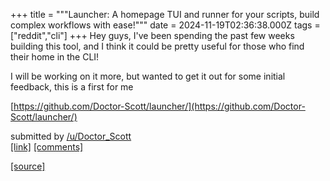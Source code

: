 +++
title = """Launcher: A homepage TUI and runner for your scripts, build complex workflows with ease!"""
date = 2024-11-19T02:36:38.000Z
tags = ["reddit","cli"]
+++
Hey guys, I've been spending the past few weeks building this tool, and I think it could be pretty useful for those who find their home in the CLI!

I will be working on it more, but wanted to get it out for some initial feedback, this is a first for me

[https://github.com/Doctor-Scott/launcher/](https://github.com/Doctor-Scott/launcher/)

submitted by [/u/Doctor\_Scott](https://www.reddit.com/user/Doctor_Scott)  
[\[link\]](https://www.reddit.com/r/commandline/comments/1gumuzw/launcher_a_homepage_tui_and_runner_for_your/) [\[comments\]](https://www.reddit.com/r/commandline/comments/1gumuzw/launcher_a_homepage_tui_and_runner_for_your/)

[[source]](https://www.reddit.com/r/commandline/comments/1gumuzw/launcher_a_homepage_tui_and_runner_for_your/)
